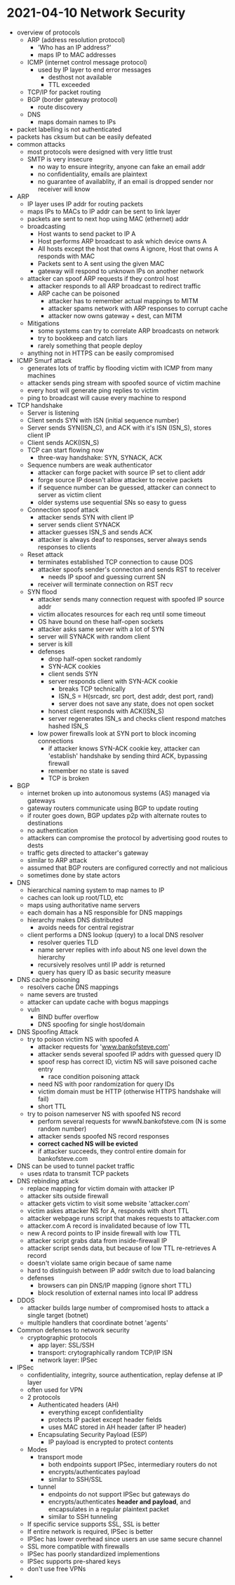 # 2021-04-10 Network Security

* overview of protocols
  * ARP (address resolution protocol)
    * 'Who has an IP address?'
    * maps IP to MAC addresses
  * ICMP (internet control message protocol) 
    * used by IP layer to end error messages
      * desthost not available
      * TTL exceeded
  * TCP/IP for packet routing
  * BGP (border gateway protocol)
    * route discovery
  * DNS
    * maps domain names to IPs
* packet labelling is not authenticated
* packets has cksum but can be easily defeated
* common attacks
  * most protocols were designed with very little trust
  * SMTP is very insecure
    * no way to ensure integrity, anyone can fake an email addr
    * no confidentiality, emails are plaintext
    * no guarantee of availablity, if an email is dropped sender nor receiver will know
* ARP
  * IP layer uses IP addr for routing packets
  * maps IPs to MACs to IP addr can be sent to link layer
  * packets are sent to next hop using MAC (ethernet) addr
  * broadcasting
    * Host wants to send packet to IP A
    * Host performs ARP broadcast to ask which device owns A
    * All hosts except the host that owns A ignore, Host that owns A responds with MAC
    * Packets sent to A sent using the given MAC
    * gateway will respond to unknown IPs on another network
  * attacker can spoof ARP requests if they control host
    * attacker responds to all ARP broadcast to redirect traffic
    * ARP cache can be poisoned
      * attacker has to remember actual mappings to MITM
      * attacker spams network with ARP responses to corrupt cache
      * attacker now owns gateway + dest, can MITM
  * Mitigations
    * some systems can try to correlate ARP broadcasts on network
    * try to bookkeep and catch liars
    * rarely something that people deploy
  * anything not in HTTPS can be easily compromised
* ICMP Smurf attack
  * generates lots of traffic by flooding victim with ICMP from many machines
  * attacker sends ping stream with spoofed source of victim machine
  * every host will generate ping replies to victim
  * ping to broadcast will cause every machine to respond
* TCP handshake
  * Server is listening
  * Client sends SYN with ISN (initial sequence number)
  * Server sends SYN(ISN_C), and ACK with it's ISN (ISN_S), stores client IP 
  * Client sends ACK(ISN_S)
  * TCP can start flowing now 
    * three-way handshake: SYN, SYNACK, ACK
  * Sequence numbers are weak authenticator
    * attacker can forge packet with source IP set to client addr
    * forge source IP doesn't allow attacker to receive packets
    * if sequence number can be guessed, attacker can connect to server as victim client
    * older systems use sequential SNs so easy to guess
  * Connection spoof attack
    * attacker sends SYN with client IP
    * server sends client SYNACK
    * attacker guesses ISN_S and sends ACK
    * attacker is always deaf to responses, server always sends responses to clients
  * Reset attack
    * terminates established TCP connection to cause DOS
    * attacker spoofs sender's connecton and sends RST to receiver
      * needs IP spoof and guessing current SN
    * receiver will terminate connection on RST recv
  * SYN flood
    * attacker sends many connection request with spoofed IP source addr
    * victim allocates resources for each req until some timeout
    * OS have bound on these half-open sockets
    * attacker asks same server with a lot of SYN
    * server will SYNACK with random client
    * server is kill
    * defenses
      * drop half-open socket randomly
      * SYN-ACK cookies
      * client sends SYN
      * server responds client with SYN-ACK cookie
        * breaks TCP technically
        * ISN_S = H(srcadr, src port, dest addr, dest port, rand)
        * server does not save any state, does not open socket
      * honest client responds with ACK(ISN_S)
      * server regenerates ISN_s and checks client respond matches hashed ISN_S
    * low power firewalls look at SYN port to block incoming connections
      * if attacker knows SYN-ACK cookie key, attacker can 'establish' handshake by sending third ACK, bypassing firewall
      * remember no state is saved
      * TCP is broken
* BGP
  * internet broken up into autonomous systems (AS) managed via gateways
  * gateway routers communicate using BGP to update routing
  * if router goes down, BGP updates p2p with alternate routes to destinations
  * no authentication
  * attackers can compromise the protocol by advertising good routes to dests
  * traffic gets directed to attacker's gateway
  * similar to ARP attack
  * assumed that BGP routers are configured correctly and not malicious
  * sometimes done by state actors
* DNS
  * hierarchical naming system to map names to IP
  * caches can look up root/TLD, etc
  * maps using authoritative name servers
  * each domain has a NS responsible for DNS mappings
  * hierarchy makes DNS distributed
    * avoids needs for central registrar
  * client performs a DNS lookup (query) to a local DNS resolver
    * resolver queries TLD
    * name server replies with info about NS one level down the hierarchy
    * recursively resolves until IP addr is returned
    * query has query ID as basic security measure
* DNS cache poisoning
  * resolvers cache DNS mappings
  * name severs are trusted
  * attacker can update cache with bogus mappings
  * vuln
    * BIND buffer overflow
    * DNS spoofing for single host/domain
* DNS Spoofing Attack
  * try to poison victim NS with spoofed A
    * attacker requests for 'www.bankofsteve.com'
    * attacker sends several spoofed IP addrs with guessed query ID
    * spoof resp has correct ID, victim NS will save poisoned cache entry
      * race condition poisoning attack
    * need NS with poor randomization for query IDs
    * victim domain must be HTTP (otherwise HTTPS handshake will fail)
    * short TTL
  * try to poison nameserver NS with spoofed NS record
    * perform several requests for wwwN.bankofsteve.com (N is some random number)
    * attacker sends spoofed NS record responses
    * **correct cached NS will be evicted**
    * if attacker succeeds, they control entire domain for bankofsteve.com
* DNS can be used to tunnel packet traffic
  * uses rdata to transmit TCP packets
* DNS rebinding attack
  * replace mapping for victim domain with attacker IP
  * attacker sits outside firewall
  * attacker gets victim to visit some website 'attacker.com'
  * victim askes attacker NS for A, responds with short TTL
  * attacker webpage runs script that makes requests to attacker.com
  * attacker.com A record is invalidated because of low TTL
  * new A record points to IP inside firewall with low TTL
  * attacker script grabs data from inside-firewall IP
  * attacker script sends data, but because of low TTL re-retrieves A record
  * doesn't violate same origin becaue of same name
  * hard to distinguish between IP addr switch due to load balancing
  * defenses
    * browsers can pin DNS/IP mapping (ignore short TTL)
    * block resolution of external names into local IP address
* DDOS
  * attacker builds large number of compromised hosts to attack a single target (botnet)
  * multiple handlers that coordinate botnet 'agents'
* Common defenses to network security
  * cryptographic protocols
    * app layer: SSL/SSH
    * transport: crytographically random TCP/IP ISN
    * network layer: IPSec
* IPSec
  * confidentiality, integrity, source authentication, replay defense at IP layer
  * often used for VPN
  * 2 protocols
    * Authenticated headers (AH)
      * everything except confidentiality
      * protects IP packet except header fields 
      * uses MAC stored in AH header (after IP header)
    * Encapsulating Security Payload (ESP)
      * IP payload is encrypted to protect contents
  * Modes
    * transport mode
      * both endpoints support IPSec, intermediary routers do not
      * encrypts/authenticates payload
      * similar to SSH/SSL
    * tunnel
      * endpoints do not support IPSec but gateways do
      * encrypts/authenticates **header and payload**, and encapsulates in a regular plaintext packet
      * similar to SSH tunneling
  * If specific service supports SSL, SSL is better
  * If entire network is required, IPSec is better
  * IPSec has lower overhead since users an use same secure channel
  * SSL more compatible with firewalls
  * IPSec has poorly standardized implementions
  * IPSec supports pre-shared keys
  * don't use free VPNs
* 